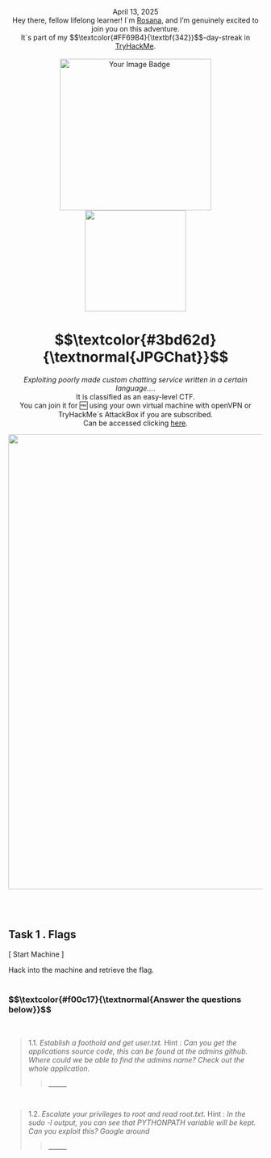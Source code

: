<p align="center">April 13, 2025<br>
Hey there, fellow lifelong learner! I´m <a href="https://www.linkedin.com/in/rosanafssantos/">Rosana</a>, and I’m genuinely excited to join you on this adventure.<br>
It´s part of my $$\textcolor{#FF69B4}{\textbf{342}}$$-day-streak in  <a href="https://tryhackme.com">TryHackMe</a>.<br><br>
<img width="300px" src="" alt="Your Image Badge"><br>
<img width="200px" src="https://github.com/user-attachments/assets/962ae40d-abca-4ea0-9255-663cad56a1a5"></p>
<h1 align="center"> $$\textcolor{#3bd62d}{\textnormal{JPGChat}}$$</h1>
<p align="center"><em>Exploiting poorly made custom chatting service written in a certain language...</em>.<br>
 It is classified as an easy-level CTF.<br>
You can join it for 🆓 using your own virtual machine with openVPN or TryHackMe´s AttackBox if you are subscribed.<br>
Can be accessed clicking  <a href="https://tryhackme.com/room/jpgchat">here</a>.</p>

<p align="center"> <img width="900px" src=""> </p>

<br>
<br>

<h2>Task 1 . Flags </h2>

<p>[  Start Machine  ]</p>

<p>Hack into the machine and retrieve the flag.<br>

<br>

<h3 align="left"> $$\textcolor{#f00c17}{\textnormal{Answer the questions below}}$$ </h3>

<br>

> 1.1. <em>Establish a foothold and get user.txt.</em> Hint : <em>Can you get the applications source code, this can be found at the admins github. Where could we be able to find the admins name? Check out the whole application.</em><br><a id='1.1'></a>
>> <strong><code>_____</code></strong><br>
<p></p>

<br>

> 1.2. <em>Escalate your privileges to root and read root.txt.</em> Hint : <em>In the sudo -l output, you can see that PYTHONPATH variable will be kept. Can you exploit this? Google around</em><br><a id='1.2'></a>
>> <strong><code>_____</code></strong><br>
<p></p>

<br>
